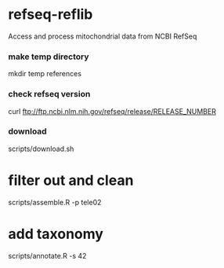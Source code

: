 # refseq-reflib
Access and process mitochondrial data from NCBI RefSeq

### make temp directory
mkdir temp references

### check refseq version
curl ftp://ftp.ncbi.nlm.nih.gov/refseq/release/RELEASE_NUMBER

### download
scripts/download.sh

# filter out and clean
scripts/assemble.R -p tele02

# add taxonomy
scripts/annotate.R -s 42
